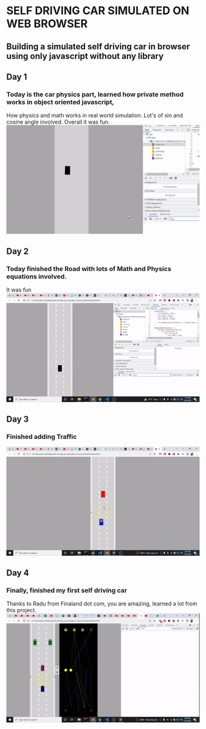 # SELF DRIVING CAR SIMULATED ON WEB BROWSER 
## Building a simulated self driving car in browser using only javascript without any library
## Day 1
### Today is the car physics part, learned how private method works in object oriented javascript, 
How physics and math works in real world simulation. Lot's of sin and cosine angle involved.
Overall it was fun.
![Car Movement](car.gif)

## Day 2
### Today finished the Road with lots of Math and Physics equations involved. 
It was fun
![Road Completed](road.gif)

## Day 3
### Finished adding Traffic 
![Traffic Completed](traffic.gif)

## Day 4
### Finally, finished my first self driving car
Thanks to Radu from Finaland dot com, you are amazing, learned a lot from this project.
![Final Car](final_car.gif)
